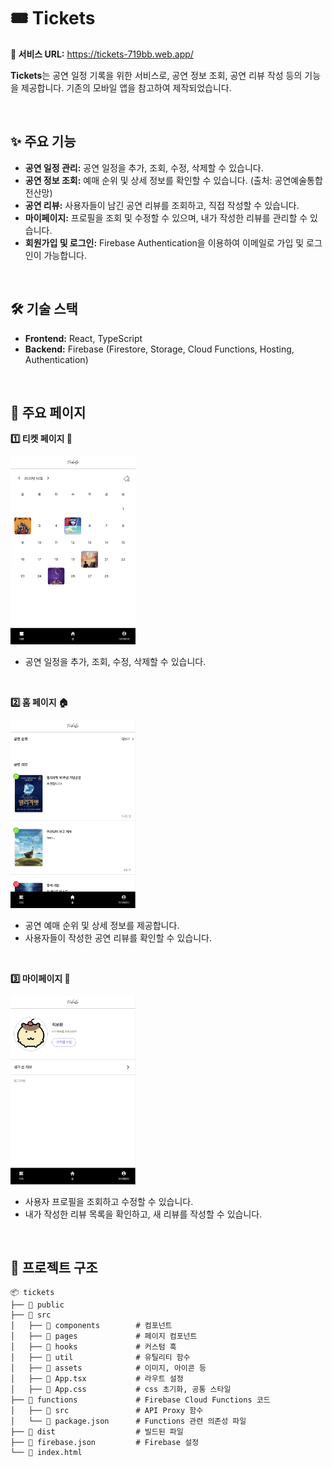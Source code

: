 # 🎟️ Tickets

**🔗 서비스 URL:** https://tickets-719bb.web.app/

**Tickets**는 공연 일정 기록을 위한 서비스로, 공연 정보 조회, 공연 리뷰 작성 등의 기능을 제공합니다.
기존의 모바일 앱을 참고하여 제작되었습니다.

<br />

## ✨ 주요 기능

- **공연 일정 관리:** 공연 일정을 추가, 조회, 수정, 삭제할 수 있습니다.
- **공연 정보 조회:** 예매 순위 및 상세 정보를 확인할 수 있습니다. (출처: 공연예술통합전산망)
- **공연 리뷰:** 사용자들이 남긴 공연 리뷰를 조회하고, 직접 작성할 수 있습니다.
- **마이페이지:** 프로필을 조회 및 수정할 수 있으며, 내가 작성한 리뷰를 관리할 수 있습니다.
- **회원가입 및 로그인:** Firebase Authentication을 이용하여 이메일로 가입 및 로그인이 가능합니다.

<br />

## 🛠️ 기술 스택

- **Frontend:** React, TypeScript
- **Backend:** Firebase (Firestore, Storage, Cloud Functions, Hosting, Authentication)

<br />

## 📌 주요 페이지

**1️⃣ 티켓 페이지 🎫**

<img src="./images/ticket.png" width="200" />

- 공연 일정을 추가, 조회, 수정, 삭제할 수 있습니다.

<br />

**2️⃣ 홈 페이지 🏠**

<img src="./images/home.png" width="200" />

- 공연 예매 순위 및 상세 정보를 제공합니다.
- 사용자들이 작성한 공연 리뷰를 확인할 수 있습니다.

<br />

**3️⃣ 마이페이지 👤**

<img src="./images/mypage.png" width="200" />

- 사용자 프로필을 조회하고 수정할 수 있습니다.
- 내가 작성한 리뷰 목록을 확인하고, 새 리뷰를 작성할 수 있습니다.

<br />

## 📂 프로젝트 구조

```
📦 tickets
├── 📂 public
├── 📂 src
│   ├── 📂 components        # 컴포넌트
│   ├── 📂 pages             # 페이지 컴포넌트
│   ├── 📂 hooks             # 커스텀 훅
│   ├── 📂 util              # 유틸리티 함수
│   ├── 📂 assets            # 이미지, 아이콘 등
│   ├── 📜 App.tsx           # 라우트 설정
│   ├── 📜 App.css           # css 초기화, 공통 스타일
├── 📂 functions             # Firebase Cloud Functions 코드
│   ├── 📂 src               # API Proxy 함수
│   └── 📜 package.json      # Functions 관련 의존성 파일
├── 📂 dist                  # 빌드된 파일
├── 📜 firebase.json         # Firebase 설정
└── 📜 index.html
```
